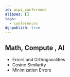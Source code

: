 ```yaml
---
id: acpi_conference
aliases: []
tags:
  - conferences
dg-publish: true
---
```

## Math, Compute , AI

- Errors and Orthogonalities
- Cosine Similarity
- Minimization Errors
